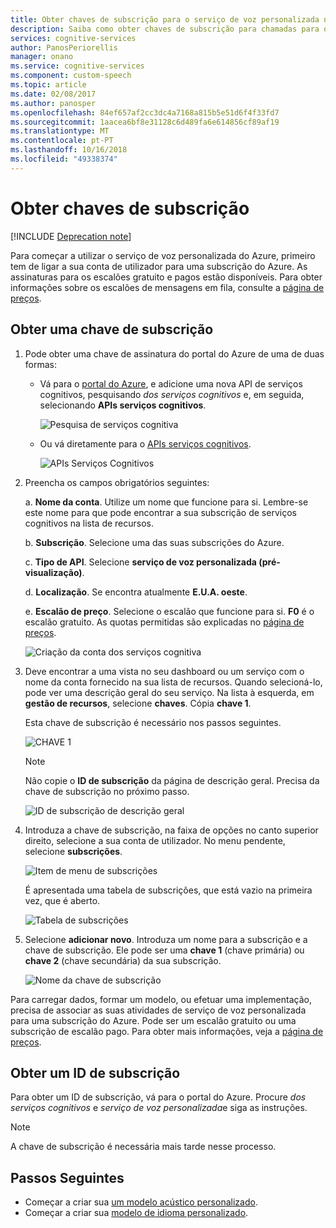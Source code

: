 ```yaml
---
title: Obter chaves de subscrição para o serviço de voz personalizada no Azure | Documentos da Microsoft
description: Saiba como obter chaves de subscrição para chamadas para o serviço de voz personalizada nos serviços cognitivos.
services: cognitive-services
author: PanosPeriorellis
manager: onano
ms.service: cognitive-services
ms.component: custom-speech
ms.topic: article
ms.date: 02/08/2017
ms.author: panosper
ms.openlocfilehash: 84ef657af2cc3dc4a7168a815b5e51d6f4f33fd7
ms.sourcegitcommit: 1aacea6bf8e31128c6d489fa6e614856cf89af19
ms.translationtype: MT
ms.contentlocale: pt-PT
ms.lasthandoff: 10/16/2018
ms.locfileid: "49338374"
---
```

# <a name="obtain-subscription-keys"></a>Obter chaves de subscrição

[!INCLUDE [Deprecation note](../../../../includes/cognitive-services-custom-speech-deprecation-note.md)]

Para começar a utilizar o serviço de voz personalizada do Azure, primeiro tem de ligar a sua conta de utilizador para uma subscrição do Azure. As assinaturas para os escalões gratuito e pagos estão disponíveis. Para obter informações sobre os escalões de mensagens em fila, consulte a [página de preços](https://www.microsoft.com/cognitive-services/en-us/pricing).

## <a name="get-a-subscription-key"></a>Obter uma chave de subscrição
1. Pode obter uma chave de assinatura do portal do Azure de uma de duas formas:

    * Vá para o [portal do Azure](https://ms.portal.azure.com), e adicione uma nova API de serviços cognitivos, pesquisando _dos serviços cognitivos_ e, em seguida, selecionando **APIs serviços cognitivos**.

      ![Pesquisa de serviços cognitiva](../../../media/cognitive-services/custom-speech-service/custom-speech-azure-subscription.png)

    * Ou vá diretamente para o [APIs serviços cognitivos](https://ms.portal.azure.com/#create/Microsoft.CognitiveServices).

        ![APIs Serviços Cognitivos](../../../media/cognitive-services/custom-speech-service/custom-speech-azure-subscription2.png)

    
1. Preencha os campos obrigatórios seguintes:

      a. **Nome da conta**. Utilize um nome que funcione para si. Lembre-se este nome para que pode encontrar a sua subscrição de serviços cognitivos na lista de recursos.

      b. **Subscrição**. Selecione uma das suas subscrições do Azure.

      c. **Tipo de API**. Selecione **serviço de voz personalizada (pré-visualização)**.

      d. **Localização**. Se encontra atualmente **E.U.A. oeste**.

      e. **Escalão de preço**. Selecione o escalão que funcione para si. **F0** é o escalão gratuito. As quotas permitidas são explicadas no [página de preços](https://www.microsoft.com/cognitive-services/en-us/pricing).

      ![Criação da conta dos serviços cognitiva](../../../media/cognitive-services/custom-speech-service/custom-speech-azure-cris-blade.png)

1. Deve encontrar a uma vista no seu dashboard ou um serviço com o nome da conta fornecido na sua lista de recursos. Quando selecioná-lo, pode ver uma descrição geral do seu serviço. Na lista à esquerda, em **gestão de recursos**, selecione **chaves**. Cópia **chave 1**.

      Esta chave de subscrição é necessário nos passos seguintes.

      ![CHAVE 1](../../../media/cognitive-services/custom-speech-service/custom-speech-azure-cris-keys2.png)

      > [!NOTE]
      > Não copie o **ID de subscrição** da página de descrição geral. Precisa da chave de subscrição no próximo passo.
      >

      ![ID de subscrição de descrição geral](../../../media/cognitive-services/custom-speech-service/custom-speech-azure-cris-keys.png)

1. Introduza a chave de subscrição, na faixa de opções no canto superior direito, selecione a sua conta de utilizador. No menu pendente, selecione **subscrições**.

      ![Item de menu de subscrições](../../../media/cognitive-services/custom-speech-service/custom-speech-subscription-selection.png)

    É apresentada uma tabela de subscrições, que está vazio na primeira vez, que é aberto.

    ![Tabela de subscrições](../../../media/cognitive-services/custom-speech-service/custom-speech-subscription-list.png)

1. Selecione **adicionar novo**. Introduza um nome para a subscrição e a chave de subscrição. Ele pode ser uma **chave 1** (chave primária) ou **chave 2** (chave secundária) da sua subscrição.

      ![Nome da chave de subscrição](../../../media/cognitive-services/custom-speech-service/custom-speech-enter-subsciption.png)

Para carregar dados, formar um modelo, ou efetuar uma implementação, precisa de associar as suas atividades de serviço de voz personalizada para uma subscrição do Azure. Pode ser um escalão gratuito ou uma subscrição de escalão pago. Para obter mais informações, veja a [página de preços](https://www.microsoft.com/cognitive-services/en-us/pricing).

## <a name="get-a-subscription-id"></a>Obter um ID de subscrição
Para obter um ID de subscrição, vá para o portal do Azure. Procure *dos serviços cognitivos* e *serviço de voz personalizada*e siga as instruções.

> [!NOTE]
> A chave de subscrição é necessária mais tarde nesse processo.
>

## <a name="next-steps"></a>Passos Seguintes
* Começar a criar sua [um modelo acústico personalizado](cognitive-services-custom-speech-create-acoustic-model.md).
* Começar a criar sua [modelo de idioma personalizado](cognitive-services-custom-speech-create-language-model.md).
